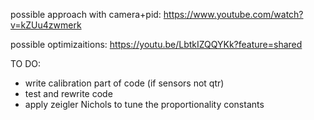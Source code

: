 possible approach with camera+pid:
https://www.youtube.com/watch?v=kZUu4zwmerk

possible optimizaitions: https://youtu.be/LbtkIZQQYKk?feature=shared

TO DO:
- write calibration part of code (if sensors not qtr)
- test and rewrite code
- apply zeigler Nichols to tune the proportionality constants
